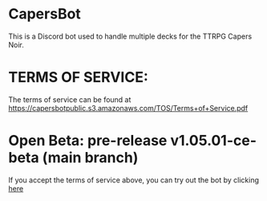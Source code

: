 # CapersBot
This is a Discord bot used to handle multiple decks for the TTRPG Capers Noir.

# TERMS OF SERVICE:
The terms of service can be found at
https://capersbotpublic.s3.amazonaws.com/TOS/Terms+of+Service.pdf

# Open Beta: pre-release v1.05.01-ce-beta (main branch)
If you accept the terms of service above, you can try out the bot by clicking [here](https://discord.com/api/oauth2/authorize?client_id=939583035639234622&permissions=515396590592&scope=bot)